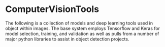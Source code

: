 # ComputerVisionTools
The following is a collection of models and deep learning tools used in object within images. The base system employs Tensorflow and  Keras for model selection, training, and validation as well as pulls from a number of major python libraries to assist in object detection projects. 
